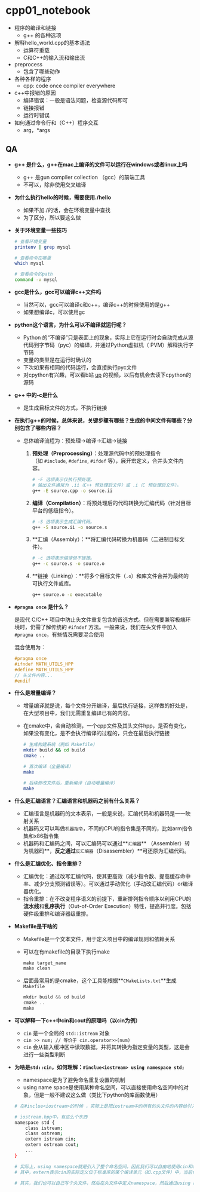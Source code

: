 # cpp01_notebook

- 程序的编译和链接
  - g++ 的各种选项
- 解释hello_world.cpp的基本语法
  - 运算符重载
  - C和C++的输入流和输出流
- preprocess
  - 包含了哪些动作
- 各种各样的程序
  - cpp: code once compiler everywhere
- c++中报错的原因
  - 编译错误：一般是语法问题，检查源代码即可
  - 链接报错
  - 运行时错误
- 如何通过命令行和（C++）程序交互
  - arg，*args

## QA

- **g++ 是什么，g++在mac上编译的文件可以运行在windows或者linux上吗**

  - g++ 是gun compiler collection （gcc）的前端工具
  - 不可以，除非使用交叉编译

- **为什么执行hello的时候，需要使用./hello**

  - 如果不加./的话，会在环境变量中查找
  - 为了区分，所以要这么做

- **关于环境变量一些技巧**

  ```bash
  # 查看环境变量
  printenv | grep mysql
  
  # 查看命令在哪里
  which mysql
  
  # 查看命令的path
  command -v mysql
  ```

- **gcc是什么，gcc可以编译c++文件吗**

  - 当然可以，gcc可以编译c和c++，编译c++的时候使用的是g++
  - 如果想编译c，可以使用gc

- **python这个语言，为什么可以不编译就运行呢？**

  - Python 的“不编译”只是表面上的现象，实际上它在运行时会自动完成从源代码到字节码（pyc）的编译，并通过Python虚拟机（ PVM）解释执行字节码
  - 变量的类型是在运行时确认的
  - 下次如果有相同的代码运行，会直接执行pyc文件
  - 对cpython有兴趣，可以看b站 [up](https://space.bilibili.com/245645656) 的视频，以后有机会去读下cpython的源码

- **g++ 中的-c是什么**

  - 是生成目标文件的方式，不执行链接

- **在执行g++的时候，总体来说，关键步骤有哪些？生成的中间文件有哪些？分别包含了哪些内容？**

  - 总体编译流程为：预处理→编译→汇编→链接

    1. **预处理（Preprocessing）**：处理源代码中的预处理指令（如 `#include`, `#define`, `#ifdef` 等），展开宏定义，合并头文件内容。

       ```bash
       # -E 选项表示仅执行预处理。
       # 输出文件通常为 .ii（C++ 预处理后文件）或 .i（C 预处理后文件）。
       g++ -E source.cpp -o source.ii    
       ```

    2. **编译（Compilation）**：将预处理后的代码转换为汇编代码（针对目标平台的低级指令）。

       ```bash
       # -S 选项表示生成汇编代码。
       g++ -S source.ii -o source.s
       ```

    3. **汇编（Assembly）：**将汇编代码转换为机器码（二进制目标文件）。

       ```bash
       # -c 选项表示编译但不链接。
       g++ -c source.s -o source.o
       ```

    4. **链接（Linking）：**将多个目标文件（`.o`）和库文件合并为最终的可执行文件或库。

       ```bash
       g++ source.o -o executable
       ```

- **`#pragma once` 是什么？**

  是现代 C/C++ 项目中防止头文件重复包含的首选方式。但在需要兼容极端环境时，仍需了解传统的 `#ifndef` 方法。一般来说，我们在头文件中加入`#pragma once`，有些情况需要混合使用

  混合使用为：

  ```cpp
  #pragma once
  #ifndef MATH_UTILS_HPP
  #define MATH_UTILS_HPP
  // 头文件内容...
  #endif
  ```

- **什么是增量编译？**

  - 增量编译就是说，每个文件分开编译，最后执行链接，这样做的好处是，在大型项目中，我们无需重复编译已有的内容。

  - 在cmake中，会自动检测，一个cpp文件及其头文件hpp，是否有变化，如果没有变化，是不会执行编译的过程的，只会在最后执行链接

    ```bash
    # 生成构建系统（例如 Makefile）
    mkdir build && cd build
    cmake ..
    
    # 首次编译（全量编译）
    make
    
    # 后续修改文件后，重新编译（自动增量编译）
    make
    
    ```

- **什么是汇编语言？汇编语言和机器码之前有什么关系？**

  - 汇编语言是机器码的文本表示，一般是来说，汇编代码和机器码是一一映射关系
  - 机器码又可以叫做`机器指令`，不同的CPU的指令集是不同的，比如arm指令集和x86指令集
  - 机器码和汇编码之间，可以汇编码可以通过**`汇编器`** （Assembler）转为机器码**，**反之通过**`反汇编器`（Disassembler）**可还原为汇编代码。

- **什么是汇编优化、指令重排？**

  - 汇编优化：通过改写汇编代码，使其更高效（减少指令数、提高缓存命中率、减少分支预测错误等）。可以通过手动优化（手动改汇编代码）or编译器优化。
  - 指令重排：在不改变程序语义的前提下，重新排列指令顺序以利用CPU的**流水线**和**乱序执行**（Out-of-Order Execution）特性，提高并行度。包括硬件级重排和编译器级重排。

- **Makefile是干啥的**

  - Makefile是一个文本文件，用于定义项目中的编译规则和依赖关系

  - 可以在有makefile的目录下执行make

    ```cpp
    make target_name
    make clean
    ```

  - 后面最常用的是cmake，这个工具能根据**`CMakeLists.txt`**生成`Makefile`

    ```cpp
    mkdir build && cd build
    cmake ..
    make
    ```

- **可以解释一下c++中cin和cout的原理吗（以cin为例）**

  - `cin` 是一个全局的 `std::istream` 对象
  - `cin >> num; // 等价于 cin.operator>>(num)`
  - `cin` 会从输入缓冲区中读取数据，并将其转换为指定变量的类型，这是会进行一些类型判断

- **为啥是`std::cin`，如何理解：`#inclue<iostream> using namespace std;`**

  - namespace是为了避免命名重复设置的机制
  - using name space是使用某种命名空间，可以直接使用命名空间中的对象，但是一般不建议这么做（类比下python的库函数使用）

  ```bash
  # 在#inclue<iostream>的时候 ，实际上是把iostream中的所有的头文件的内容给引入进来了
  
  # iostream.hpp中，有这么个东西
  namespace std {
      class istream;
      class ostream;
      extern istream cin;
      extern ostream cout;
      ...
  }
  
  # 实际上，using namespace就是引入了整个命名空间，因此我们可以自由地使用cin和cout
  # 其中，extern表示cin的实际定义位于标准库的某个编译单元（如.cpp文件）中，当前代码只是引用它。
  
  # 其实，我们也可以自己写个头文件，然后在头文件中定义namespace，然后通过using namespace直接在代码中使用
  ```